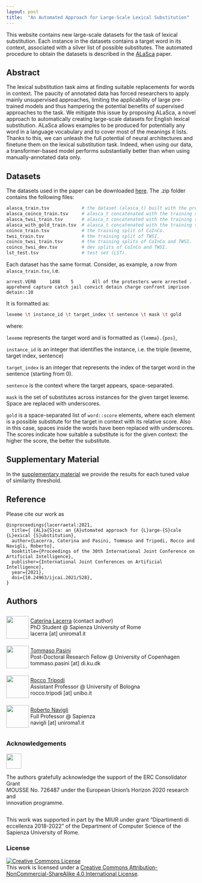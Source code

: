 ```yaml
---
layout: post
title:  "An Automated Approach for Large-Scale Lexical Substitution"
---
```

This website contains new large-scale datasets for the task of lexical substitution. Each instance in the datasets contains a target word in its context, associated with a silver list of possible substitutes. The automated procedure to obtain the datasets is described in the <a href="https://www.diag.uniroma1.it/navigli/pubs/IJCAI_2021_Lacerraetal.pdf" target='_blank'>ALaSca</a> paper. 

## Abstract
The lexical substitution task aims at finding suitable replacements for words in context. The paucity of annotated data has forced researchers to apply mainly unsupervised approaches, limiting the applicability of large pre-trained models and thus hampering the potential benefits of supervised approaches to the task. We mitigate this issue by proposing ALaSca, a novel approach to automatically creating large-scale datasets for English lexical substitution. ALaSca allows examples to be produced for potentially any word in a language vocabulary and to cover most of the meanings it lists. Thanks to this, we can unleash the full potential of neural architectures and finetune them on the lexical substitution task. Indeed, when using our data, a transformer-based model  performs substantially better than when using manually-annotated data only.   
## Datasets
The datasets used in the paper can be downloaded <a href="https://github.com/SapienzaNLP/alasca/raw/main/docs/assets/alasca_dataset.zip" download target="_blank">here</a>. The .zip folder contains the following files:

```bash 
alasca_train.tsv            # the dataset (alasca_t) built with the procedure described in our paper.
alasca_coinco_train.tsv     # alasca_t concatenated with the training split of CoInCo.
alasca_twsi_train.tsv       # alasca_t concatenated with the training split of TWSI.
alasca_with_gold_train.tsv  # alasca_t concatenated with the training splits of CoInCo and TWSI.
coinco_train.tsv            # the training split of CoInCo.
twsi_train.tsv              # the training split of TWSI.
coinco_twsi_train.tsv       # the training splits of CoInCo and TWSI.
coinco_twsi_dev.tsv         # dev splits of CoInCo and TWSI.
lst_test.tsv                # test set (LST).
```
Each dataset has the same format.
Consider, as example, a row from ```alasca_train.tsv```, i.e. 


```arrest.VERB     1498    5       All of the protesters were arrested .   apprehend capture catch jail convict detain charge confront imprison    detain::10```

It is formatted as:
```bash
lexeme \t instance_id \t target_index \t sentence \t mask \t gold
```
where:

```lexeme``` represents the target word and is formatted as ```{lemma}.{pos}```, 

```instance_id``` is an integer that identifies the instance, i.e. the triple (lexeme, target index, sentence)

```target_index``` is an integer that represents the index of the target word in the sentence (starting from 0).

```sentence``` is the context where the target appears, space-separated.

```mask``` is the set of substitutes across instances for the given target lexeme. Space are replaced with underscores.

```gold``` is a space-separated list of ```word::score``` elements, where each element is a possible substitute for the target in context with its relative score. Also in this case, spaces inside the words have been replaced with underscores. The scores indicate how suitable a substitute is for the given context: the higher the score, the better the substitute.



## Supplementary Material
In the [supplementary material](https://raw.githubusercontent.com/caterinaLacerra/alasca/master/docs/assets/supplementary_alasca.pdf) we provide the results for each tuned value of similarity threshold.


## Reference
Please cite our work as 

```
@inproceedings{lacerraetal:2021,
  title={ {AL}a{S}ca: an {A}utomated approach for {L}arge-{S}cale {L}exical {S}ubstitution},
  author={Lacerra, Caterina and Pasini, Tommaso and Tripodi, Rocco and Navigli, Roberto},
  booktitle={Proceedings of the 30th International Joint Conference on Artificial Intelligence},
  publisher={International Joint Conferences on Artificial Intelligence},
  year={2021},
  doi={10.24963/ijcai.2021/528},
}

```

## Authors
<div style="display:inline-block;vertical-align:middle;">
<img class="img" src="https://raw.githubusercontent.com/caterinaLacerra/alasca/master/docs/_images/totem_cate.png" width="60px">
</div>
<div style="display:inline-block;vertical-align:middle;">  
<p class="content-holder">
  <a href="https://caterinalacerra.github.io/" target='_blank'>Caterina Lacerra</a> (contact author)<br/>
  PhD Student @ Sapienza University of Rome<br/>
  lacerra [at] uniroma1.it
</p>
</div><br/>

<div style="display:inline-block;vertical-align:middle;">
<img class="img" src="https://raw.githubusercontent.com/caterinaLacerra/alasca/master/docs/_images/totem_tommaso.png" width="60px">
 </div>
<div style="display:inline-block;vertical-align:middle;">
<p class="content-holder">
  <a href="https://pasinit.github.io/" target='_blank'>Tommaso Pasini</a><br/>
  Post-Doctoral Research Fellow @ University of Copenhagen<br/>
  tommaso.pasini [at] di.ku.dk
</p>
</div><br/>


<div style="display:inline-block;vertical-align:middle;">
<img class="img" src="https://raw.githubusercontent.com/caterinaLacerra/alasca/master/docs/_images/totem_rocco.png" width="60px">
</div>
<div style="display:inline-block;vertical-align:middle;">
  <p class="content-holder">
  <a href="https://twitter.com/rocco_tri?lang=en" target='_blank'>Rocco Tripodi</a><br/>
  Assistant Professor @ University of Bologna<br/>
  rocco.tripodi [at] unibo.it 
</p>
</div><br/>

<div  style="display:inline-block;vertical-align:middle;">
<img class="img" src="https://raw.githubusercontent.com/caterinaLacerra/alasca/master/docs/_images/totem_prof.png" width="60px">
</div>

<div style="display:inline-block;vertical-align:middle;">
  <p class="content-holder">
  <a href="http://www.users.di.uniroma1.it/~navigli/" target='_blank'>Roberto Navigli</a><br/>
  Full Professor @ Sapienza<br/>
  navigli [at] uniroma1.it
</p>
</div><br/>


### Acknowledgements


<div  style="display:inline-block;vertical-align:middle;">
<img class="img" src="https://raw.githubusercontent.com/caterinaLacerra/alasca/master/docs/_images/erc_logo.png" width="40px">
</div>

<div style="display:inline-block;vertical-align:middle;">
  <p class="content-holder">
    The authors gratefully acknowledge the support of the ERC Consolidator Grant<br/>MOUSSE No. 726487 under the European Union’s Horizon 2020 research and<br/> innovation programme.
</p>
</div>

This work was supported in part by the MIUR under grant “Dipartimenti di eccellenza 2018-2022” of the Department of Computer Science of the Sapienza University of Rome.

### License
<a rel="license" href="http://creativecommons.org/licenses/by-nc-sa/4.0/"><img alt="Creative Commons License" style="border-width:0" src="https://i.creativecommons.org/l/by-nc-sa/4.0/88x31.png" /></a><br />This work is licensed under a <a rel="license" href="http://creativecommons.org/licenses/by-nc-sa/4.0/">Creative Commons Attribution-NonCommercial-ShareAlike 4.0 International License</a>.

